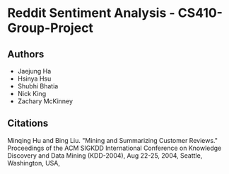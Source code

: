 # Reddit Sentiment Analysis - CS410-Group-Project
## Authors
- Jaejung Ha
- Hsinya Hsu
- Shubhi Bhatia
- Nick King
- Zachary McKinney


## Citations
   Minqing Hu and Bing Liu. "Mining and Summarizing Customer Reviews." 
       Proceedings of the ACM SIGKDD International Conference on Knowledge 
       Discovery and Data Mining (KDD-2004), Aug 22-25, 2004, Seattle, 
       Washington, USA, 